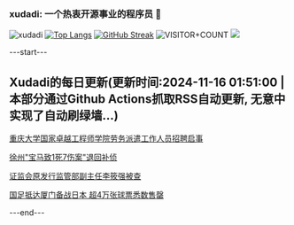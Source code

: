 ### xudadi: 一个热衷开源事业的程序员 👋

![xudadi](https://github-readme-stats-git-masterorgs-github-readme-stats-team.vercel.app/api?username=xudadi)
[![Top Langs](https://github-readme-stats.vercel.app/api/top-langs/?username=xudadi)](https://github.com/anuraghazra/github-readme-stats)
[![GitHub Streak](https://streak-stats.demolab.com?user=xudadi&locale=zh_Hans)](https://git.io/streak-stats)
![VISITOR+COUNT](https://komarev.com/ghpvc/?username=xudadi&label=VISITOR+COUNT)
![](https://raw.githubusercontent.com/xudadi/xudadi/main/assets/github-contribution-grid-snake.svg)


---start---

## Xudadi的每日更新(更新时间:2024-11-16 01:51:00 | 本部分通过Github Actions抓取RSS自动更新, 无意中实现了自动刷绿墙...)

[重庆大学国家卓越工程师学院劳务派遣工作人员招聘启事](https://www.gongkaoleida.com/article/2196271)

[徐州"宝马致1死7伤案"退回补侦](https://m.163.com/news/article/JH1UTQ7F0514R9P4.html)

[证监会原发行监管部副主任李筱强被查](https://m.163.com/news/article/JH20A4BT0001899O.html)

[国足抵达厦门备战日本 超4万张球票悉数售罄](https://m.163.com/news/article/JH1TAG1B0514R9P4.html)

---end---
